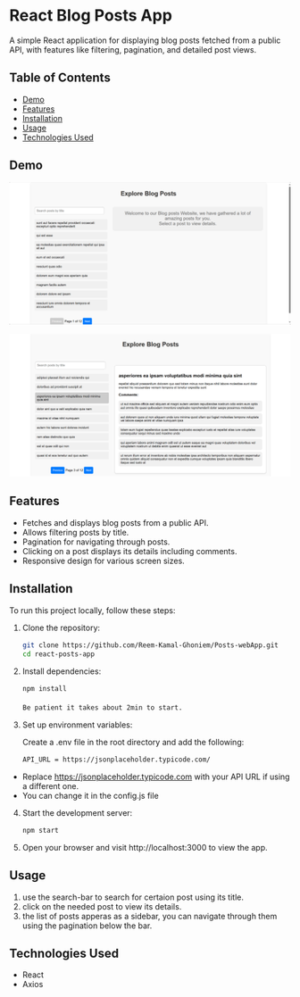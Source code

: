 # React Blog Posts App

A simple React application for displaying blog posts fetched from a public API, with features like filtering, pagination, and detailed post views.

## Table of Contents

- [Demo](#demo)
- [Features](#features)
- [Installation](#installation)
- [Usage](#usage)
- [Technologies Used](#technologies-used)


## Demo
<p align="center">
  <img src="/Assets/1.PNG" alt="Main Page Screenshot" />
</p>

<p align="center">
  <img src="/Assets/2.PNG" alt="Post Details Screenshot" />
</p>

## Features

- Fetches and displays blog posts from a public API.
- Allows filtering posts by title.
- Pagination for navigating through posts.
- Clicking on a post displays its details including comments.
- Responsive design for various screen sizes.

## Installation

To run this project locally, follow these steps:

1. Clone the repository:

   ```bash
   git clone https://github.com/Reem-Kamal-Ghoniem/Posts-webApp.git
   cd react-posts-app


2. Install dependencies:
    ```bash
    npm install

    Be patient it takes about 2min to start.
3. Set up environment variables:

    Create a .env file in the root directory and add the following:

    ```bash
    API_URL = https://jsonplaceholder.typicode.com/

- Replace https://jsonplaceholder.typicode.com with your API URL if using a different one.
- You can change it in the config.js file

4. Start the development server:
    ```bash
    npm start
5. Open your browser and visit http://localhost:3000 to view the app.


## Usage
1. use the search-bar to search for certaion post using its title.
2. click on the needed post to view its details.
3. the list of posts apperas as a sidebar, you can navigate through them using the pagination below the bar.

## Technologies Used
- React
- Axios
